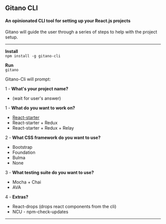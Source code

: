 ## Gitano CLI

#### An opinionated CLI tool for setting up your React.js projects

Gitano will guide the user through a series of steps to help with the project setup.

---

**Install**  
`npm install -g gitano-cli`

**Run**  
`gitano`

Gitano-Cli will prompt:  

1 - **What's your project name?**
* (wait for user's answer)

1 - **What do you want to work on?**
* [React-starter](https://github.com/juanmnl/react-starter)
* React-starter + Redux
* React-starter + Redux + Relay

2 - **What CSS framework do you want to use?**
* Bootstrap
* Foundation
* Bulma
* None

3 - **What testing suite do you want to use?**
* Mocha + Chai
* AVA

4 - **Extras?**
* React-drops (drops react components from the cli)
* NCU - npm-check-updates

---
